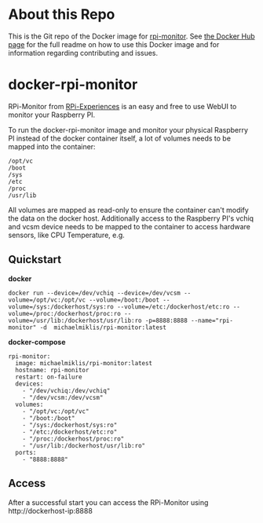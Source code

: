 # About this Repo

This is the Git repo of the Docker image for [rpi-monitor](https://hub.docker.com/r/michaelmiklis/rpi-monitor/). 
See [the Docker Hub page](https://hub.docker.com/r/michaelmiklis/rpi-monitor/) for the full readme on how to use this Docker 
image and for information regarding contributing and issues.

docker-rpi-monitor
========
RPi-Monitor from [RPi-Experiences](http://rpi-experiences.blogspot.de/p/rpi-monitor.html) is an easy and free to use WebUI to
monitor your Raspberry PI.

To run the docker-rpi-monitor image and monitor your physical Raspberry PI instead of the docker container itself, a lot of
volumes needs to be mapped into the container:

	/opt/vc
	/boot
	/sys	
	/etc	
	/proc	
	/usr/lib
	

All volumes are mapped as read-only to ensure the container can't modify the data on the docker host. Additionally access to
the Raspberry PI's vchiq and vcsm device needs to be mapped to the container to access hardware sensors, like CPU Temperature, e.g.

Quickstart
----------
**docker**  

	docker run --device=/dev/vchiq --device=/dev/vcsm --volume=/opt/vc:/opt/vc --volume=/boot:/boot --volume=/sys:/dockerhost/sys:ro --volume=/etc:/dockerhost/etc:ro --volume=/proc:/dockerhost/proc:ro --volume=/usr/lib:/dockerhost/usr/lib:ro -p=8888:8888 --name="rpi-monitor" -d  michaelmiklis/rpi-monitor:latest

**docker-compose**  


	rpi-monitor:
	  image: michaelmiklis/rpi-monitor:latest
	  hostname: rpi-monitor
	  restart: on-failure
	  devices:
	    - "/dev/vchiq:/dev/vchiq"
	    - "/dev/vcsm:/dev/vcsm"
	  volumes:
	    - "/opt/vc:/opt/vc"
	    - "/boot:/boot"
	    - "/sys:/dockerhost/sys:ro"
	    - "/etc:/dockerhost/etc:ro"
	    - "/proc:/dockerhost/proc:ro"
	    - "/usr/lib:/dockerhost/usr/lib:ro"
	  ports:
	    - "8888:8888"


Access
----------
After a successful start you can access the RPi-Monitor using http://dockerhost-ip:8888

